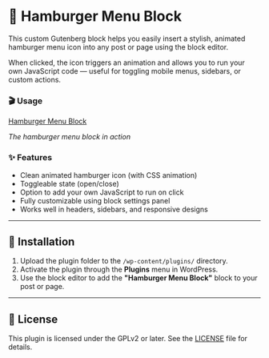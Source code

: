 # 🍔 Hamburger Menu Block

This custom Gutenberg block helps you easily insert a stylish, animated hamburger menu icon into any post or page using the block editor.

When clicked, the icon triggers an animation and allows you to run your own JavaScript code — useful for toggling mobile menus, sidebars, or custom actions.

### 🎬 Usage

[Hamburger Menu Block](https://github.com/vespaiach/wp-block-hamburger-menu/raw/refs/heads/main/usage.mp4)

*The hamburger menu block in action*

### ✨ Features

- Clean animated hamburger icon (with CSS animation)
- Toggleable state (open/close)
- Option to add your own JavaScript to run on click
- Fully customizable using block settings panel
- Works well in headers, sidebars, and responsive designs

---

## 🚀 Installation

1. Upload the plugin folder to the `/wp-content/plugins/` directory.
2. Activate the plugin through the **Plugins** menu in WordPress.
3. Use the block editor to add the **"Hamburger Menu Block"** block to your post or page.

---

## 📄 License

This plugin is licensed under the GPLv2 or later. See the [LICENSE](./LICENSE) file for details.
